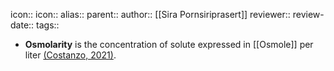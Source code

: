 icon:: 
icon::
alias::
parent::
author:: [[Sira Pornsiriprasert]] 
reviewer::
review-date::
tags::

- **Osmolarity** is the concentration of solute expressed in [[Osmole]] per liter [(Costanzo, 2021)]([[References/costanzoCostanzoPhysiology2021]]).